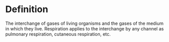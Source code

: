 # Definition

The interchange of gases of living organisms and the gases of the medium
in which they live. Respiration applies to the interchange by any
channel as pulmonary respiration, cutaneous respiration, etc.
